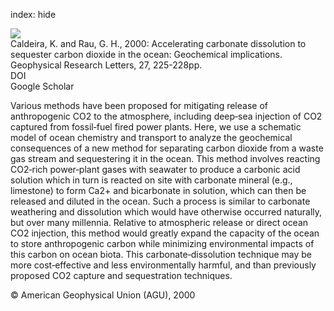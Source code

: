 index: hide

<div class="Citation">
    <div class="Citation-thumb CitationThumb-linked"  data-href="https://doi.org/10.1029/1999gl002364">
      <img src="https://static.claimspace.cloud/climate-study-static/refs/thumbs/6/Caldeira_and_Rau_2000-thumb.png" />
    </div>

  <div class="Citation-body">
    <div class="Citation-text">Caldeira, K. and Rau, G. H., 2000: Accelerating carbonate dissolution to sequester carbon dioxide in the ocean: Geochemical implications. <span class="Article-journal">Geophysical Research Letters, </span><span class="Article-volume">27, </span>225-228pp.</div>
    <div class="Citation-links">
      <div class="CitationLink" data-href="https://doi.org/10.1029/1999gl002364">
        <div class="CitationLink-icon CitationLink-Doi"></div>
        <div class="CitationLink-text">DOI</div>
      </div>
      <div class="CitationLink" data-href="https://scholar.google.com/scholar?q=10.1029/1999gl002364">
        <div class="CitationLink-icon CitationLink-Scholar"></div>
        <div class="CitationLink-text">Google Scholar</div>
      </div>
    </div>
  </div>
</div>

Various methods have been proposed for mitigating release of anthropogenic CO2 to the atmosphere, including deep‐sea injection of CO2 captured from fossil‐fuel fired power plants. Here, we use a schematic model of ocean chemistry and transport to analyze the geochemical consequences of a new method for separating carbon dioxide from a waste gas stream and sequestering it in the ocean. This method involves reacting CO2‐rich power‐plant gases with seawater to produce a carbonic acid solution which in turn is reacted on site with carbonate mineral (e.g., limestone) to form Ca2+ and bicarbonate in solution, which can then be released and diluted in the ocean. Such a process is similar to carbonate weathering and dissolution which would have otherwise occurred naturally, but over many millennia. Relative to atmospheric release or direct ocean CO2 injection, this method would greatly expand the capacity of the ocean to store anthropogenic carbon while minimizing environmental impacts of this carbon on ocean biota. This carbonate‐dissolution technique may be more cost‐effective and less environmentally harmful, and than previously proposed CO2 capture and sequestration techniques.

<div class="Citation-copy">
&copy; American Geophysical Union (AGU), 2000
</div>